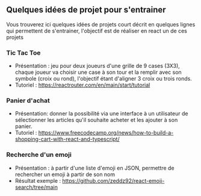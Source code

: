 ## Quelques idées de projet pour s'entrainer

Vous trouverez ici quelques idées de projets court décrit en quelques lignes qui permettent de s'entrainer, l'objectif est de réaliser en react un de ces projets


### Tic Tac Toe

* Présentation : jeu pour deux joueurs d'une grille de 9 cases (3X3), chaque joueur va choisir une case à son tour et la remplir avec son symbole (croix ou rond), l'objectif étant d'aligner 3 croix ou trois ronds.
* Tutoriel : https://reactrouter.com/en/main/start/tutorial

### Panier d'achat

* Présentation: donner la possibilité via une interface à un utilisateur de sélectionner les articles qu'il souhaite acheter et les ajouter à son panier.
* Tutoriel : https://www.freecodecamp.org/news/how-to-build-a-shopping-cart-with-react-and-typescript/

### Recherche d'un emoji

* Présentation : à partir d'une liste d'emoji en JSON, permettre de rechercher un emoji à partir de son nom
* Résultat exemple : https://github.com/zeddz92/react-emoji-search/tree/main


